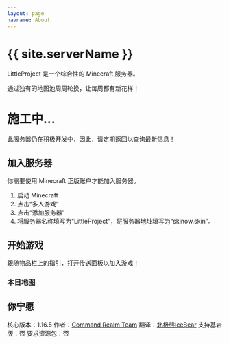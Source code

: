 ```yaml
---
layout: page
navname: About
---
```


# {{ site.serverName }}

LittleProject 是一个综合性的 Minecraft 服务器。

通过独有的地图池周周轮换，让每周都有新花样！

# 施工中...

此服务器仍在积极开发中，因此，请定期返回以查询最新信息！

## 加入服务器

你需要使用 Minecraft 正版账户才能加入服务器。

1. 启动 Minecraft
2. 点击“多人游戏”
3. 点击“添加服务器”
4. 将服务器名称填写为“LittleProject”，将服务器地址填写为“skinow.skin”。

## 开始游戏

跟随物品栏上的指引，打开传送面板以加入游戏！

### 本日地图
你宁愿
---
核心版本：1.16.5
作者：[Command Realm Team](https://www.planetminecraft.com/project/would-you-rather-4897801/)
翻译：[北极熊IceBear](https://space.bilibili.com/46318533)
支持基岩版：否
要求资源包：否